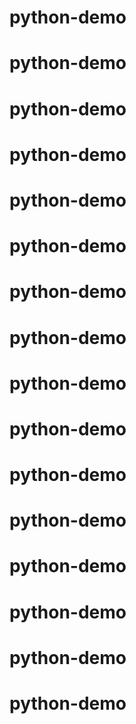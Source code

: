 # python-demo
# python-demo
# python-demo
# python-demo
# python-demo
# python-demo
# python-demo
# python-demo
# python-demo
# python-demo
# python-demo
# python-demo
# python-demo
# python-demo
# python-demo
# python-demo
